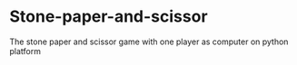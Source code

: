 # Stone-paper-and-scissor
The stone paper and scissor game with one player as computer on python platform
